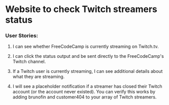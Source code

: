 # Website to check Twitch streamers status


### User Stories:

1. I can see whether FreeCodeCamp is currently streaming on Twitch.tv.

2. I can click the status output  and be sent directly to the FreeCodeCamp's Twitch channel.

3. If a Twitch user is currently streaming, I can see additional details about what they are streaming.

4. I will see a placeholder notification if a streamer has closed their Twitch account (or the account never existed). You can verify this works by adding brunofin and customer404 to your array of Twitch streamers.
